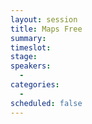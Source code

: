 ```yaml
---
layout: session
title: Maps Free
summary:
timeslot:
stage:
speakers:
  -
categories:
  -
scheduled: false
---
```

 